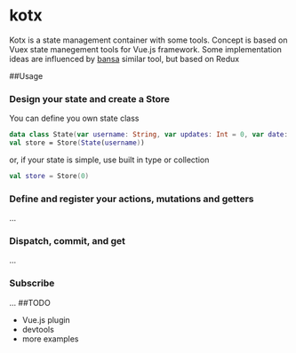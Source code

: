 # kotx
Kotx is a state management container with some tools. Concept is based on Vuex state manegement tools for Vue.js framework.
Some implementation ideas are influenced by [bansa](https://github.com/brianegan/bansa) similar tool, but based on Redux

##Usage
### Design your state and create a Store
You can define you own state class 
```kotlin
data class State(var username: String, var updates: Int = 0, var date: Date = Date()) 
val store = Store(State(username))
```
or, if your state is simple, use built in type or collection
```kotlin
val store = Store(0)
```
### Define and register your actions, mutations and getters
...
### Dispatch, commit, and get
...
### Subscribe
...
##TODO
* Vue.js plugin
* devtools
* more examples
